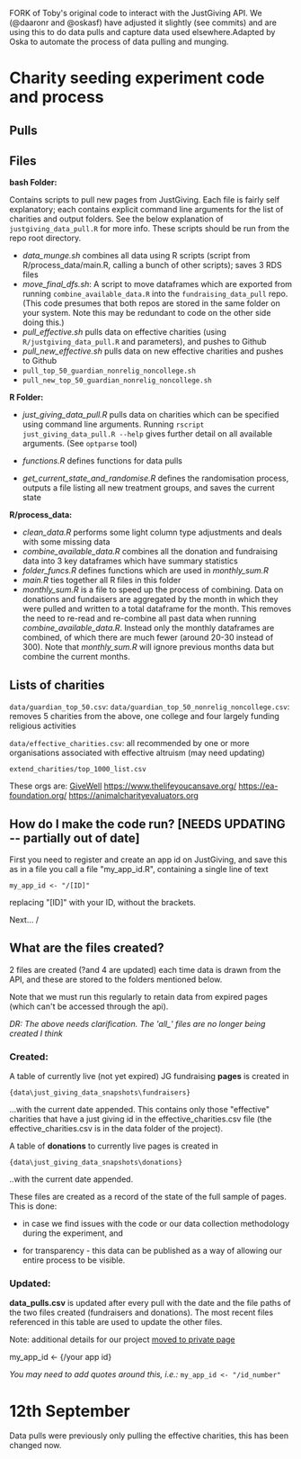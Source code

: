 FORK of Toby's original code to interact with the JustGiving API. We (@daaronr and @oskasf) have adjusted it slightly (see commits) and are using this to do data pulls and capture data used elsewhere.Adapted by Oska to automate the process of data pulling and munging.

# Charity seeding experiment code and process

## Pulls

<!-- TODO: set up code for periodic data pull -->

## Files

**bash Folder:**

Contains scripts to pull new pages from JustGiving. Each file is fairly self explanatory; each contains explicit command line arguments for the list of charities and output folders. See the below explanation of `justgiving_data_pull.R` for more info. These scripts should be run from the repo root directory.

- *data_munge.sh* combines all data using R scripts (script from R/process_data/main.R, calling a bunch of other scripts); saves 3 RDS files
- *move_final_dfs.sh*: A script to move dataframes which are exported from running `combine_available_data.R` into the `fundraising_data_pull` repo.  (This code presumes that both repos are stored in the same folder on your system. Note this may be redundant to code on the other side doing this.)
- *pull_effective.sh* pulls data on effective charities (using `R/justgiving_data_pull.R` and parameters), and pushes to Github
- *pull_new_effective.sh* pulls data on new effective charities and pushes to Github
- `pull_top_50_guardian_nonrelig_noncollege.sh`
- `pull_new_top_50_guardian_nonrelig_noncollege.sh`

**R Folder:**

<!-- Some of these may be used in the aforementioned scripts, or in scripts we will create... need to tidy up/organise -->

- *just_giving_data_pull.R* pulls data on charities which can be specified using command line arguments. Running `rscript just_giving_data_pull.R --help` gives further detail on all available arguments. (See `optparse` tool)

- *functions.R* defines functions for data pulls

- *get_current_state_and_randomise.R* defines the randomisation process, outputs a file listing all new treatment groups, and saves the current state

**R/process_data:**
- *clean_data.R* performs some light column type adjustments and deals with some missing data
- *combine_available_data.R* combines all the donation and fundraising data into 3 key dataframes which have summary statistics
- *folder_funcs.R* defines functions which are used in *monthly_sum.R*
- *main.R* ties together all R files in this folder
- *monthly_sum.R* is a file to speed up the process of combining. Data on donations and fundaisers are aggregated by the month in which they were pulled and written to a total dataframe for the month. This removes the need to re-read and re-combine all past data when running *combine_available_data.R*. Instead only the monthly dataframes are combined, of which there are much fewer (around 20-30 instead of 300). Note that *monthly_sum.R* will ignore previous months data but combine the current months.


## Lists of charities

`data/guardian_top_50.csv`:
`data/guardian_top_50_nonrelig_noncollege.csv`: removes 5 charities from the above, one college and four largely funding religious activities

`data/effective_charities.csv`: all recommended by one or more organisations associated with effective altruism (may need updating)

`extend_charities/top_1000_list.csv`

<!-- We also give a broader list in the file effective_charities_plus, including some additional international mega-charities like MSF.-->


These orgs are:
[GiveWell](https://www.givewell.org/)
https://www.thelifeyoucansave.org/
https://ea-foundation.org/
https://animalcharityevaluators.org


## How do I make the code run? [NEEDS UPDATING -- partially out of date]

First you need to register and create an app id on JustGiving, and save this as in a file you call
a file "my_app_id.R", containing a single line of text

```
my_app_id <- "/[ID]"
```
replacing "[ID]" with your ID, without the brackets.

Next...
/

<!--
Install the packages at the top of main.R.
Open `fundraising_data_pull.Rproj`  using R and run `main.R`.
It will take 30 - 60 minutes to download all the data; this appears to be determined by Just Giving API limits.
-->

## What are the files created?

2 files are created (?and 4 are updated) each time data is drawn from the API, and these are stored to the folders mentioned below.

Note that we must run this regularly to retain data from expired pages (which can't be accessed through the api).

*DR: The above needs clarification. The 'all_' files are no longer being created I think*


<!--
The charities that this script uses (in effective_charities.csv) are all recommended by one or more organisations associated with effective altruism (although in some cases the lists only recommend targeting a particular part of the charity's work) [and see comment below](#notes).


*[Note, 4 Aug 2018: ATM both lists seem to include the international megacharities]*

-->

### Created:
A table of currently live (not yet expired) JG fundraising **pages** is created in
```
{data\just_giving_data_snapshots\fundraisers}
```
...with the current date appended. This contains only those "effective" charities that have a just giving id in the effective_charities.csv file (the effective_charities.csv is in the data folder of the project).

A table of **donations** to currently live pages is created in
```
{data\just_giving_data_snapshots\donations}
```
..with the current date appended.

These files are created as a record of the state of the full sample of pages. This is done:

* in case we find issues with the code or our data collection methodology during the experiment, and

* for transparency - this data can be published as a way of allowing our entire process to be visible.


### Updated:
**data_pulls.csv** is updated after every pull with the date and the file paths of the two files created (fundraisers and donations). The most recent files referenced in this table are used to update the other files.

Note: additional details for our project [moved to private page](https://github.com/daaronr/sponsorship_design_analysis/tree/master/preregistration_plans_notes)

my_app_id <- {/your app id}

*You may need to add quotes around this, i.e.:* `my_app_id <- "/id_number"`

<!--

https://github.com/daaronr/fundraising_data_pull/commit/1907998881420a8bec68592ae3862c6aa7d63d75#r86208081

TODO: briefly reference/document the adjusted pull for this specific project, what is done where, etc.

We recently pulled 9999 entries (the max) per charity for each of the top-10 UK charities as well as the effective charities.
-->


# 12th September
Data pulls were previously only pulling the effective charities, this has been changed now.

